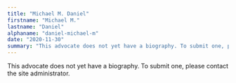 ```yaml
---
title: "Michael M. Daniel"
firstname: "Michael M."
lastname: "Daniel"
alphaname: "daniel-michael-m"
date: "2020-11-30"
summary: "This advocate does not yet have a biography. To submit one, please contact the site administrator."
---
```

This advocate does not yet have a biography. To submit one, please contact the site administrator.

